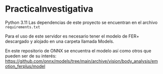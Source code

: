 # PracticaInvestigativa

Python 3.11
Las dependencias de este proyecto se encuentran en el archivo `requirements.txt`

Para el uso de este servidor es necesario tener el modelo de FER+ descargado y alojado en una carpeta llamada Models.

En este repositorio de ONNX se encuentra el modelo así como otros que pueden ser de su interés:
https://github.com/onnx/models/tree/main/archive/vision/body_analysis/emotion_ferplus/model 